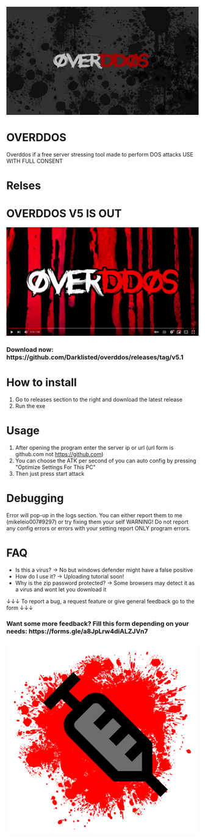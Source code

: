 ![OVERDDOS](https://github.com/Darklisted/overddos/blob/main/overddos.png)
# OVERDDOS
Overddos if a free server stressing tool made to perform DOS attacks
USE WITH FULL CONSENT
# Relses 

<h1>OVERDDOS V5 IS OUT</h1>

[![OVERDDOS V5 Trailer](https://github.com/Darklisted/overddos/blob/main/overddos_media.PNG)](https://www.youtube.com/watch?v=ImGmviGufDU)

<h3>Download now: https://github.com/Darklisted/overddos/releases/tag/v5.1</h3>

# How to install
1. Go to releases section to the right and download the latest release
2. Run the exe
# Usage
1. After opening the program enter the server ip or url (url form is github.com not https://github.com)
2. You can choose the ATK per second of you can auto config by pressing "Optimize Settings For This PC"
3. Then just press start attack
# Debugging
Error will pop-up in the logs section. You can either report them to me (mikeleio007#9297) or try fixing them your self
WARNING! Do not report any config errors or errors with your setting report ONLY program errors.
# FAQ
- Is this a virus?
→ No but windows defender might have a false positive
- How do I use it?
→ Uploading tutorial soon!
- Why is the zip password protected?
→ Some browsers may detect it as a virus and wont let you download it

↓↓↓ To report a bug, a request feature or give general feedback go to the form ↓↓↓
<h3>Want some more feedback? Fill this form depending on your needs: https://forms.gle/a8JpLrw4diALZJVn7</h3>

![OVERDDOS](https://github.com/Darklisted/overddos/blob/main/overdos_icon.png)
